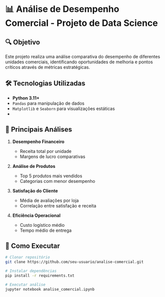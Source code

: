 # 📊 Análise de Desempenho Comercial - Projeto de Data Science

## 🔍 Objetivo
Este projeto realiza uma análise comparativa do desempenho de diferentes unidades comerciais, identificando oportunidades de melhoria e pontos críticos através de métricas estratégicas.

## 🛠️ Tecnologias Utilizadas
- **Python 3.11+**
- `Pandas` para manipulação de dados
- `Matplotlib` e `Seaborn` para visualizações estáticas
- 
## 📌 Principais Análises
1. **Desempenho Financeiro**
   - Receita total por unidade
   - Margens de lucro comparativas

2. **Análise de Produtos**
   - Top 5 produtos mais vendidos
   - Categorias com menor desempenho

3. **Satisfação do Cliente**
   - Média de avaliações por loja
   - Correlação entre satisfação e receita

4. **Eficiência Operacional**
   - Custo logístico médio
   - Tempo médio de entrega

## 🚀 Como Executar
```bash
# Clonar repositório
git clone https://github.com/seu-usuario/analise-comercial.git

# Instalar dependências
pip install -r requirements.txt

# Executar análise
jupyter notebook analise_comercial.ipynb
